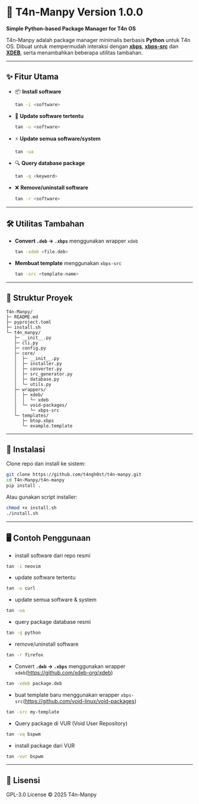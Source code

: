 # 🌱 T4n-Manpy Version 1.0.0
**Simple Python-based Package Manager for T4n OS**

T4n-Manpy adalah package manager minimalis berbasis **Python** untuk T4n OS.
Dibuat untuk mempermudah interaksi dengan [**xbps**](https://github.com/void-linux/xbps), [**xbps-src**](https://github.com/void-linux/void-packages) dan [**XDEB**](https://github.com/xdeb-org/xdeb), serta menambahkan beberapa utilitas tambahan.

---

## ✨ Fitur Utama
- 📦 **Install software**
  ```bash
  tan -i <software>
  ```
- 🔄 **Update software tertentu**
  ```bash
  tan -u <software>
  ```
- ⚡ **Update semua software/system**
  ```bash
  tan -ua
  ```
- 🔍 **Query database package**
  ```bash
  tan -q <keyword>
  ```
- ❌ **Remove/uninstall software**
  ```bash
  tan -r <software>
  ```

---

## 🛠️ Utilitas Tambahan
- **Convert `.deb` → `.xbps`** menggunakan wrapper `xdeb`
  ```bash
  tan -xdeb <file.deb>
  ```
- **Membuat template** menggunakan `xbps-src`
  ```bash
  tan -src <template-name>
  ```

---

## 📂 Struktur Proyek
```
T4n-Manpy/
├─ README.md
├─ pyproject.toml
├─ install.sh
└─ t4n_manpy/
   ├─ __init__.py
   ├─ cli.py
   ├─ config.py
   ├─ core/
   │  ├─ __init__.py
   │  ├─ installer.py
   │  ├─ converter.py
   │  ├─ src_generator.py
   │  ├─ database.py
   │  └─ utils.py
   ├─ wrappers/
   │  ├─ xdeb/
   │  │  └─ xdeb
   │  └─ void-packages/
   │     └─ xbps-src
   └─ templates/
      ├─ btop.xbps
      └─ example.template
```

---

## 🚀 Instalasi
Clone repo dan install ke sistem:
```bash
git clone https://github.com/t4ngh0st/t4n-manpy.git
cd T4n-Manpy/t4n-manpy
pip install .
```

Atau gunakan script installer:
```bash
chmod +x install.sh
./install.sh
```

---

## 🖥️ Contoh Penggunaan
- install software dari repo resmi
```bash
tan -i neovim
```

- update software tertentu
```bash
tan -u curl
```

- update semua software & system
```bash
tan -ua
```

- query package database resmi
```bash
tan -q python
```

- remove/uninstall software
```bash
tan -r firefox
```

- Convert **`.deb` → `.xbps`** menggunakan wrapper `xdeb`(https://github.com/xdeb-org/xdeb)
```bash
tan -xdeb package.deb
```

- buat template baru menggunakan wrapper `xbps-src`(https://github.com/void-linux/void-packages)
```bash
tan -src my-template
```

- Query package di VUR (Void User Repository)
```bash
tan -vq bspwm
```

- install package dari VUR
```bash
tan -vur bspwm
```
---

## 📜 Lisensi
GPL-3.0 License © 2025 T4n-Manpy
